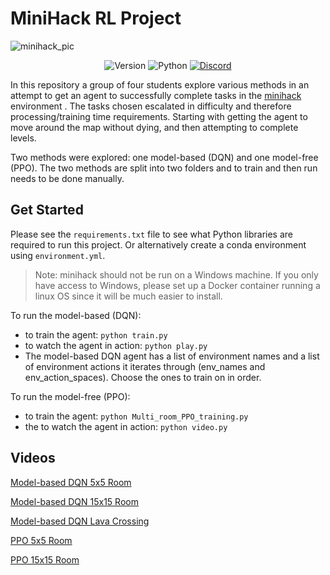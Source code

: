 # MiniHack RL Project
![minihack_pic](https://raw.githubusercontent.com/facebookresearch/minihack/main/docs/imgs/minihack.png)

<div align="center">

![Version](https://img.shields.io/badge/version-0.0.1-green)
![Python](https://img.shields.io/badge/Python-3.10%20%7C%203.11-darkblue)
[![Discord](https://img.shields.io/badge/discord-blue)](https://discord.gg/f2MyUrHY)

</div>

In this repository a group of four students explore various methods in an 
attempt to get an agent to successfully complete tasks in the 
[minihack](https://github.com/facebookresearch/minihack) environment . The 
tasks chosen escalated in  difficulty and therefore processing/training time 
requirements. Starting  with getting the agent to move around the map 
without dying, and then  attempting to complete levels. 

Two methods were explored: one model-based (DQN) and one model-free (PPO).
The two methods are split into two folders and to train and then run needs to be done manually.

## Get Started
Please see the `requirements.txt` file to see what Python libraries are 
required to run this project. Or alternatively create a conda environment 
using `environment.yml`.

> Note: minihack should not be run on a Windows machine. If you only have 
> access to Windows, please set up a Docker container running a linux OS 
> since it will be much easier to install.

To run the model-based (DQN):
 - to train the agent: `python train.py`
 - to watch the agent in action: `python play.py`
 - The model-based DQN agent has a list of environment names and a list of environment actions it iterates through (env_names and env_action_spaces). Choose the ones to train on in order.

To run the model-free (PPO):
 - to train the agent: `python Multi_room_PPO_training.py`
 - the to watch the agent in action: `python video.py`
 
 ## Videos
 [Model-based DQN 5x5 Room](https://youtu.be/acILsdC6gnE)

[Model-based DQN 15x15 Room](https://youtu.be/BQE8mxJ-8iM)

[Model-based DQN Lava Crossing](https://youtu.be/Fsep9nxeWdk)

 [PPO 5x5 Room](https://youtu.be/xuX97WvH9X8)

[PPO 15x15 Room](https://youtu.be/PjIjixezrzQ)